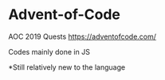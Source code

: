 # Advent-of-Code
AOC 2019 Quests
https://adventofcode.com/

Codes mainly done in JS

*Still relatively new to the language
